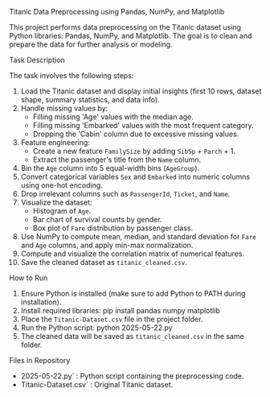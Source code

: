 Titanic Data Preprocessing using Pandas, NumPy, and Matplotlib

This project performs data preprocessing on the Titanic dataset using Python libraries: Pandas, NumPy, and Matplotlib. The goal is to clean and prepare the data for further analysis or modeling.

Task Description

The task involves the following steps:

1. Load the Titanic dataset and display initial insights (first 10 rows, dataset shape, summary statistics, and data info).
2. Handle missing values by:
   - Filling missing 'Age' values with the median age.
   - Filling missing 'Embarked' values with the most frequent category.
   - Dropping the 'Cabin' column due to excessive missing values.
3. Feature engineering:
   - Create a new feature `FamilySize` by adding `SibSp` + `Parch` + 1.
   - Extract the passenger's title from the `Name` column.
4. Bin the `Age` column into 5 equal-width bins (`AgeGroup`).
5. Convert categorical variables `Sex` and `Embarked` into numeric columns using one-hot encoding.
6. Drop irrelevant columns such as `PassengerId`, `Ticket`, and `Name`.
7. Visualize the dataset:
   - Histogram of `Age`.
   - Bar chart of survival counts by gender.
   - Box plot of `Fare` distribution by passenger class.
8. Use NumPy to compute mean, median, and standard deviation for `Fare` and `Age` columns, and apply min-max normalization.
9. Compute and visualize the correlation matrix of numerical features.
10. Save the cleaned dataset as `titanic_cleaned.csv`.

How to Run

1. Ensure Python is installed (make sure to add Python to PATH during installation).
2. Install required libraries:
pip install pandas numpy matplotlib
3. Place the `Titanic-Dataset.csv` file in the project folder.
4. Run the Python script:
python 2025-05-22.py
5. The cleaned data will be saved as `titanic_cleaned.csv` in the same folder.

Files in Repository

- 2025-05-22.py` : Python script containing the preprocessing code.
- Titanic-Dataset.csv` : Original Titanic dataset.
